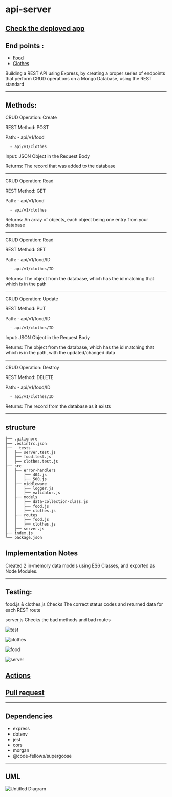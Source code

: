 # api-server

## [Check the deployed app](https://basic-api-server-wafa.herokuapp.com/)


## End points : 

- [Food](https://api-server-wafa.herokuapp.com/api/v1/food)
- [Clothes](https://api-server-wafa.herokuapp.com/api/v1/clothes)


Building a REST API using Express, by creating a proper series of endpoints that perform CRUD operations on a Mongo Database, using the REST standard

***

## Methods:

CRUD Operation: Create

REST Method: POST

Path: - api/v1/food

      - api/v1/clothes

Input: JSON Object in the Request Body

Returns: The record that was added to the database

***

CRUD Operation: Read

REST Method: GET

Path: - api/v1/food

      - api/v1/clothes

Returns: An array of objects, each object being one entry from your database

***

CRUD Operation: Read

REST Method: GET

Path: - api/v1/food/ID

      - api/v1/clothes/ID

Returns: The object from the database, which has the id matching that which is in the path

***

CRUD Operation: Update

REST Method: PUT

Path: - api/v1/food/ID

      - api/v1/clothes/ID

Input: JSON Object in the Request Body

Returns: The object from the database, which has the id matching that which is in the path, with the updated/changed data

***

CRUD Operation: Destroy

REST Method: DELETE

Path: - api/v1/food/ID

      - api/v1/clothes/ID
      
Returns: The record from the database as it exists

***

## structure

```
├── .gitignore
├── .eslintrc.json
├── __tests__
│   ├── server.test.js
│   ├── food.test.js
│   ├── clothes.test.js
├── src
│   ├── error-handlers
│   │   ├── 404.js
│   │   ├── 500.js
│   ├── middleware
│   │   ├── logger.js
│   │   ├── validator.js
│   ├── models
│   │   ├── data-collection-class.js
│   │   ├── food.js
│   │   ├── clothes.js
│   ├── routes
│   │   ├── food.js
│   │   ├── clothes.js
│   ├── server.js
├── index.js
└── package.json
```



## Implementation Notes

Created 2 in-memory data models using ES6 Classes, and exported as Node Modules.

***

## Testing:

food.js & clothes.js Checks The correct status codes and returned data for each REST route

server.js Checks the bad methods and bad routes


![test](https://user-images.githubusercontent.com/78326110/118898131-85310980-b914-11eb-902c-2a808ce2ae63.png)

![clothes](https://user-images.githubusercontent.com/78326110/118898143-8bbf8100-b914-11eb-8ba2-11adcd5fee80.png)

![food](https://user-images.githubusercontent.com/78326110/118898156-937f2580-b914-11eb-9d63-e20671ec8490.png)

![server](https://user-images.githubusercontent.com/78326110/118898180-a134ab00-b914-11eb-9fb0-b75b18786503.png)


## [Actions](https://github.com/wafaankoush99/api-server/actions)

## [Pull request](https://github.com/wafaankoush99/api-server/pull/1)

***

## Dependencies 

- express
-  dotenv
-  jest
-  cors
-  morgan
-  @code-fellows/supergoose

***

## UML

![Untitled Diagram](https://user-images.githubusercontent.com/78326110/118904089-d09de480-b921-11eb-9f69-258d58736956.png)

